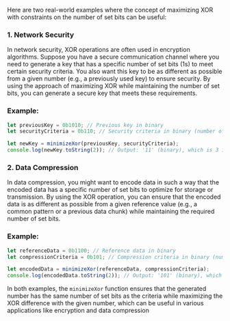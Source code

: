 Here are two real-world examples where the concept of maximizing XOR with constraints on the number of set bits can be useful:

### 1. Network Security
In network security, XOR operations are often used in encryption algorithms. Suppose you have a secure communication channel where you need to generate a key that has a specific number of set bits (1s) to meet certain security criteria. You also want this key to be as different as possible from a given number (e.g., a previously used key) to ensure security. By using the approach of maximizing XOR while maintaining the number of set bits, you can generate a secure key that meets these requirements.

### Example:
```javascript
let previousKey = 0b1010; // Previous key in binary
let securityCriteria = 0b110; // Security criteria in binary (number of set bits)

let newKey = minimizeXor(previousKey, securityCriteria);
console.log(newKey.toString(2)); // Output: '11' (binary), which is 3 in decimal
```

### 2. Data Compression
In data compression, you might want to encode data in such a way that the encoded data has a specific number of set bits to optimize for storage or transmission. By using the XOR operation, you can ensure that the encoded data is as different as possible from a given reference value (e.g., a common pattern or a previous data chunk) while maintaining the required number of set bits.

### Example:
```javascript
let referenceData = 0b1100; // Reference data in binary
let compressionCriteria = 0b101; // Compression criteria in binary (number of set bits)

let encodedData = minimizeXor(referenceData, compressionCriteria);
console.log(encodedData.toString(2)); // Output: '101' (binary), which is 5 in decimal
```

In both examples, the `minimizeXor` function ensures that the generated number has the same number of set bits as the criteria while maximizing the XOR difference with the given number, which can be useful in various applications like encryption and data compression
